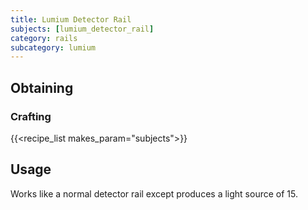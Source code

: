 ```yaml
---
title: Lumium Detector Rail
subjects: [lumium_detector_rail]
category: rails
subcategory: lumium
---
```



Obtaining
---------

### Crafting
{{<recipe_list makes_param="subjects">}}

Usage
-----

Works like a normal detector rail except produces a light source of 15.